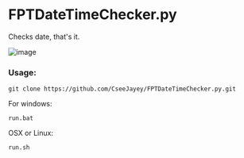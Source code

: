# FPTDateTimeChecker.py
Checks date, that's it.

![image](https://github.com/CseeJayey/FPTDateTimeChecker.py/assets/128929962/7fee278d-d1c2-4fa1-ac1d-2474b2d93d8f)

### Usage:
```
git clone https://github.com/CseeJayey/FPTDateTimeChecker.py.git
```

For windows:
```
run.bat
```
OSX or Linux:
```
run.sh
```
